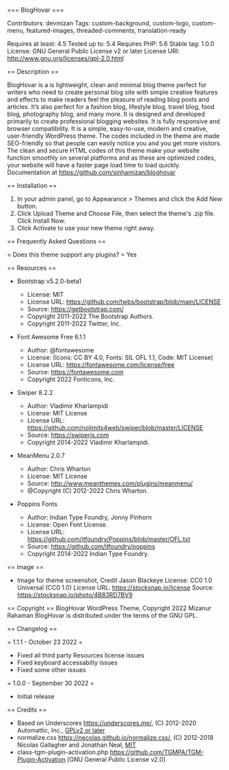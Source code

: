 === BlogHovar ===

Contributors: devmizan
Tags: custom-background, custom-logo, custom-menu, featured-images, threaded-comments, translation-ready

Requires at least: 4.5
Tested up to: 5.4
Requires PHP: 5.6
Stable tag: 1.0.0
License: GNU General Public License v2 or later
License URI: http://www.gnu.org/licenses/gpl-2.0.html


== Description ==

BlogHovar is a is lightweight, clean and minimal blog theme perfect for writers who need to create personal blog site with simple creative features and effects to make readers feel the pleasure of reading blog posts and articles. It’s also perfect for a fashion blog, lifestyle blog, travel blog, food blog, photography blog, and many more. It is designed and developed primarily to create professional blogging websites. It is fully responsive and browser compatibility. It is a simple, easy-to-use, modern and creative, user-friendly WordPress theme. The codes included in the theme are made SEO-friendly so that people can easily notice you and you get more visitors. The clean and secure HTML codes of this theme make your website function smoothly on several platforms and as these are optimized codes, your website will have a faster page load time to load quickly. Documentation at https://github.com/sinhamizan/bloghovar

== Installation ==

1. In your admin panel, go to Appearance > Themes and click the Add New button.
2. Click Upload Theme and Choose File, then select the theme's .zip file. Click Install Now.
3. Click Activate to use your new theme right away.

== Frequently Asked Questions ==

= Does this theme support any plugins? =
Yes

== Resources ==

* Bootstrap v5.2.0-beta1
  - License: MIT
  - License URL: https://github.com/twbs/bootstrap/blob/main/LICENSE
  - Source: https://getbootstrap.com/
  - Copyright 2011-2022 The Bootstrap Authors.
  - Copyright 2011-2022 Twitter, Inc.

* Font Awesome Free 6.1.1
  - Author: @fontawesome
  - License: (Icons: CC BY 4.0, Fonts: SIL OFL 1.1, Code: MIT License)
  - License URL: https://fontawesome.com/license/free
  - Source: https://fontawesome.com
  - Copyright 2022 Fonticons, Inc.

* Swiper 8.2.2
  - Author: Vladimir Kharlampidi
  - License: MIT License
  - License URL: https://github.com/nolimits4web/swiper/blob/master/LICENSE
  - Source: https://swiperjs.com
  - Copyright 2014-2022 Vladimir Kharlampidi.

* MeanMenu 2.0.7
  - Author: Chris Wharton
  - License: MIT License
  - Source: http://www.meanthemes.com/plugins/meanmenu/
  - @Copyright (C) 2012-2022 Chris Wharton.


* Poppins Fonts
  - Author: Indian Type Foundry, Jonny Pinhorn
  - License:  Open Font License.
  - License URL: https://github.com/itfoundry/Poppins/blob/master/OFL.txt
  - Source: https://github.com/itfoundry/poppins
  - Copyright 2014-2022 Indian Type Foundry.

== image ==

* Image for theme screenshot, Credit Jason Blackeye
  License: CC0 1.0 Universal (CC0 1.0)
  License URL: https://stocksnap.io/license
  Source: https://stocksnap.io/photo/4B83RD7BV9


== Copyright ==
BlogHovar WordPress Theme, Copyright 2022 Mizanur Rahaman
BlogHovar is distributed under the terms of the GNU GPL.

== Changelog ==

= 1.1.1 - October 23 2022 =
* Fixed all third party Resources license issues
* Fixed keyboard accessabilty issues
* Fixed some other issues

= 1.0.0 - September 30 2022 =
* Initial release

== Credits ==

* Based on Underscores https://underscores.me/, (C) 2012-2020 Automattic, Inc., [GPLv2 or later](https://www.gnu.org/licenses/gpl-2.0.html)
* normalize.css https://necolas.github.io/normalize.css/, (C) 2012-2018 Nicolas Gallagher and Jonathan Neal, [MIT](https://opensource.org/licenses/MIT)
* class-tgm-plugin-activation.php https://github.com/TGMPA/TGM-Plugin-Activation [GNU General Public License v2.0]

